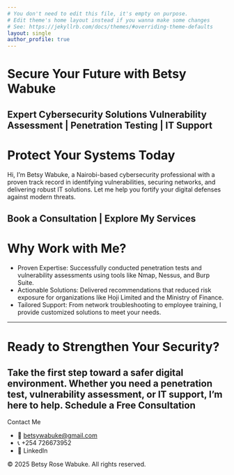 ```yaml
---
# You don't need to edit this file, it's empty on purpose.
# Edit theme's home layout instead if you wanna make some changes
# See: https://jekyllrb.com/docs/themes/#overriding-theme-defaults
layout: single
author_profile: true
---
```

# Secure Your Future with Betsy Wabuke
Expert Cybersecurity Solutions
Vulnerability Assessment | Penetration Testing | IT Support
---
# Protect Your Systems Today
Hi, I’m Betsy Wabuke, a Nairobi-based cybersecurity professional with a proven track record in identifying vulnerabilities, securing networks, and delivering robust IT solutions. Let me help you fortify your digital defenses against modern threats.

Book a Consultation | Explore My Services
---
# Why Work with Me?
- Proven Expertise: Successfully conducted penetration tests and vulnerability assessments using tools like Nmap, Nessus, and Burp Suite.
- Actionable Solutions: Delivered recommendations that reduced risk exposure for organizations like Hoji Limited and the Ministry of Finance.
- Tailored Support: From network troubleshooting to employee training, I provide customized solutions to meet your needs.
---
# Ready to Strengthen Your Security?
Take the first step toward a safer digital environment. Whether you need a penetration test, vulnerability assessment, or IT support, I’m here to help.
Schedule a Free Consultation
---
Contact Me
- 📧 betsywabuke@gmail.com
- 📞 +254 726673952
- 🔗 LinkedIn

© 2025 Betsy Rose Wabuke. All rights reserved.
